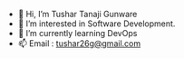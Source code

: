 - 👋 Hi, I’m Tushar Tanaji Gunware
- 👀 I’m interested in Software Development.
- 🌱 I’m currently learning DevOps
- 📫 Email : tushar26g@gmail.com

<!---
t26g/t26g is a ✨ special ✨ repository because its `README.md` (this file) appears on your GitHub profile.
You can click the Preview link to take a look at your changes.
--->
